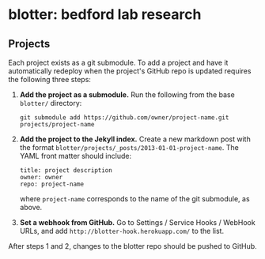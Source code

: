 # blotter: bedford lab research


## Projects

Each project exists as a git submodule.  To add a project and have it automatically redeploy when the project's GitHub repo is updated requires the following three steps:

1. 	**Add the project as a submodule.** Run the following from the base `blotter/` directory:
	```
	git submodule add https://github.com/owner/project-name.git projects/project-name
	```

2. 	**Add the project to the Jekyll index.** Create a new markdown post with the format `blotter/projects/_posts/2013-01-01-project-name`.  The YAML front matter should include:
	```
	title: project description
	owner: owner
	repo: project-name
	```
	where `project-name` corresponds to the name of the git submodule, as above.

	
3. 	**Set a webhook from GitHub.** Go to Settings / Service Hooks / WebHook URLs, and add `http://blotter-hook.herokuapp.com/` to the list.

After steps 1 and 2, changes to the blotter repo should be pushed to GitHub.
